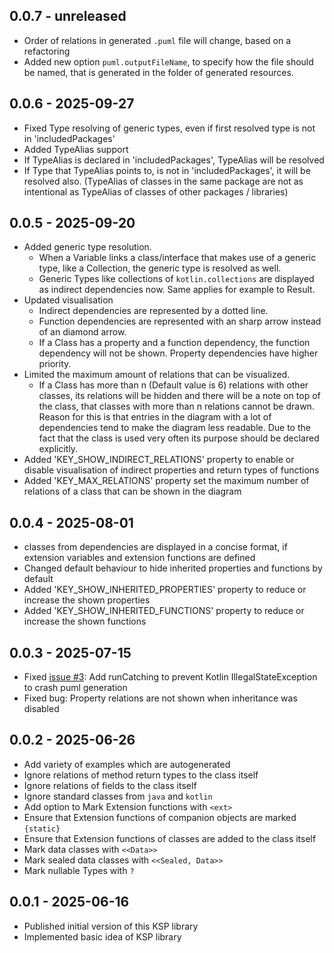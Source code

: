 ## 0.0.7 - unreleased
- Order of relations in generated `.puml` file will change, based on a refactoring
- Added new option `puml.outputFileName`, to specify how the file should be named, that is generated in the folder of generated resources.


## 0.0.6 - 2025-09-27
- Fixed Type resolving of generic types, even if first resolved type is not in 'includedPackages'
- Added TypeAlias support
- If TypeAlias is declared in 'includedPackages', TypeAlias will be resolved
- If Type that TypeAlias points to, is not in 'includedPackages', it will be resolved also. (TypeAlias of classes in the same package are not as intentional as TypeAlias of classes of other packages / libraries)


## 0.0.5 - 2025-09-20
- Added generic type resolution. 
  - When a Variable links a class/interface that makes use of a generic type, like a Collection, the generic type is resolved as well.
  - Generic Types like collections of `kotlin.collections` are displayed as indirect dependencies now. Same applies for example to Result<T>.
- Updated visualisation
  - Indirect dependencies are represented by a dotted line. 
  - Function dependencies are represented with an sharp arrow instead of an diamond arrow.
  - If a Class has a property and a function dependency, the function dependency will not be shown. Property dependencies have higher priority.
- Limited the maximum amount of relations that can be visualized.
  - If a Class has more than n (Default value is 6) relations with other classes, its relations will be hidden and there will be a note on top of the class, that classes with more than n relations cannot be drawn. Reason for this is that entries in the diagram with a lot of dependencies tend to make the diagram less readable. Due to the fact that the class is used very often its purpose should be declared explicitly.
- Added 'KEY_SHOW_INDIRECT_RELATIONS' property to enable or disable visualisation of indirect properties and return types of functions 
- Added 'KEY_MAX_RELATIONS' property set the maximum number of relations of a class that can be shown in the diagram


## 0.0.4 - 2025-08-01
- classes from dependencies are displayed in a concise format, if extension variables and extension functions are defined
- Changed default behaviour to hide inherited properties and functions by default
- Added 'KEY_SHOW_INHERITED_PROPERTIES' property to reduce or increase the shown properties
- Added 'KEY_SHOW_INHERITED_FUNCTIONS' property to reduce or increase the shown functions


## 0.0.3 - 2025-07-15
- Fixed [issue #3](https://github.com/Tosaa/ksp-plantuml/issues/3): Add runCatching to prevent Kotlin IllegalStateException to crash puml generation
- Fixed bug: Property relations are not shown when inheritance was disabled


## 0.0.2 - 2025-06-26
- Add variety of examples which are autogenerated
- Ignore relations of method return types to the class itself
- Ignore relations of fields to the class itself
- Ignore standard classes from `java` and `kotlin`
- Add option to Mark Extension functions with `<ext>`
- Ensure that Extension functions of companion objects are marked `{static}`
- Ensure that Extension functions of classes are added to the class itself
- Mark data classes with `<<Data>>`
- Mark sealed data classes with `<<Sealed, Data>>`
- Mark nullable Types with `?`


## 0.0.1 - 2025-06-16
- Published initial version of this KSP library
- Implemented basic idea of KSP library
